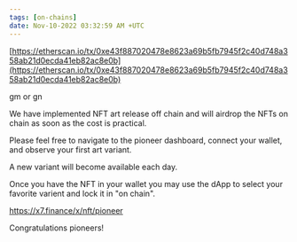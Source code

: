 ```yaml
---
tags: [on-chains]
date: Nov-10-2022 03:32:59 AM +UTC
---
```


[https://etherscan.io/tx/0xe43f887020478e8623a69b5fb7945f2c40d748a358ab21d0ecda41eb82ac8e0b](https://etherscan.io/tx/0xe43f887020478e8623a69b5fb7945f2c40d748a358ab21d0ecda41eb82ac8e0b)

gm or gn

We have implemented NFT art release off chain and will airdrop the NFTs on chain as soon as the cost is practical.

Please feel free to navigate to the pioneer dashboard, connect your wallet, and observe your first art variant.

A new variant will become available each day.

Once you have the NFT in your wallet you may use the dApp to select your favorite varient and lock it in "on chain".

https://x7.finance/x/nft/pioneer

Congratulations pioneers!
